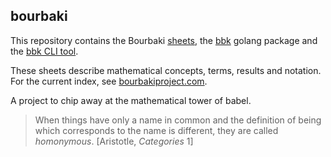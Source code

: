bourbaki
--------

This repository contains the Bourbaki [sheets](./sheets/), the [bbk](./bbk/) golang package and the [bbk CLI tool](./bbk/cmd/bbk).

These sheets describe mathematical concepts, terms, results and notation.
For the current index, see [bourbakiproject.com](https://bourbakiproject.com).

A project to chip away at the mathematical tower of babel.
> When things have only a name in common and the definition of being which corresponds to the name is different, they are called _homonymous_. [Aristotle, _Categories_ 1]
